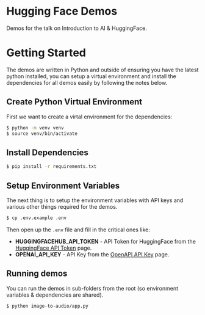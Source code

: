 # Hugging Face Demos

Demos for the talk on Introduction to AI & HuggingFace.

# Getting Started

The demos are written in Python and outside of ensuring you have the latest python installed, you can setup a virtual environment and install the dependencies for all demos easily by following the notes below.

## Create Python Virtual Environment

First we want to create a virtal environment for the dependencies:

```bash
$ python -m venv venv
$ source venv/bin/activate
```

## Install Dependencies

```bash
$ pip install -r requirements.txt
```

## Setup Environment Variables

The next thing is to setup the environment variables with API keys and various other things required for the demos.

```bash
$ cp .env.example .env
```

Then open up the `.env` file and fill in the critical ones like:

* **HUGGINGFACEHUB_API_TOKEN** - API Token for HuggingFace from the [HuggingFace API Token](https://huggingface.co/settings/tokens) page.
* **OPENAI_API_KEY** - API Key from the [OpenAPI API Key](https://platform.openai.com/account/api-keys) page.

## Running demos

You can run the demos in sub-folders from the root (so environment variables & dependencies are shared).

```bash
$ python image-to-audio/app.py
```